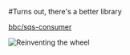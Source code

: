 #Turns out, there's a better library

[bbc/sqs-consumer](https://github.com/bbc/sqs-consumer)

![Reinventing the wheel](http://cdn.gifbay.com/2013/08/time_to_reinvent_the_wheel-70611.gif)

